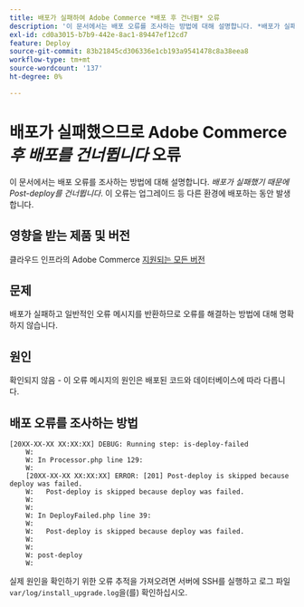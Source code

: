 ```yaml
---
title: 배포가 실패하여 Adobe Commerce *배포 후 건너뜀* 오류
description: '이 문서에서는 배포 오류를 조사하는 방법에 대해 설명합니다. *배포가 실패했기 때문에 Post 배포를 건너뜁니다.*'
exl-id: cd0a3015-b7b9-442e-8ac1-89447ef12cd7
feature: Deploy
source-git-commit: 83b21845cd306336e1cb193a9541478c8a38eea8
workflow-type: tm+mt
source-wordcount: '137'
ht-degree: 0%

---
```


# 배포가 실패했으므로 Adobe Commerce *후 배포를 건너뜁니다* 오류

이 문서에서는 배포 오류를 조사하는 방법에 대해 설명합니다. *배포가 실패했기 때문에 Post-deploy를 건너뜁니다*. 이 오류는 업그레이드 등 다른 환경에 배포하는 동안 발생합니다.

## 영향을 받는 제품 및 버전

클라우드 인프라의 Adobe Commerce [지원되는 모든 버전](https://www.adobe.com/content/dam/cc/en/legal/terms/enterprise/pdfs/Adobe-Commerce-Software-Lifecycle-Policy.pdf)

## 문제

배포가 실패하고 일반적인 오류 메시지를 반환하므로 오류를 해결하는 방법에 대해 명확하지 않습니다.

## 원인

확인되지 않음 - 이 오류 메시지의 원인은 배포된 코드와 데이터베이스에 따라 다릅니다.

## 배포 오류를 조사하는 방법

```
[20XX-XX-XX XX:XX:XX] DEBUG: Running step: is-deploy-failed
    W:
    W: In Processor.php line 129:
    W:
    [20XX-XX-XX XX:XX:XX] ERROR: [201] Post-deploy is skipped because deploy was failed.
    W:   Post-deploy is skipped because deploy was failed.
    W:
    W:
    W: In DeployFailed.php line 39:
    W:
    W:   Post-deploy is skipped because deploy was failed.
    W:
    W:
    W: post-deploy
    W:
```

실제 원인을 확인하기 위한 오류 추적을 가져오려면 서버에 SSH를 실행하고 로그 파일 `var/log/install_upgrade.log`을(를) 확인하십시오.
